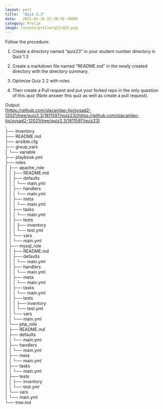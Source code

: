```yaml
---
layout: post
title:  "Quiz 2.3"
date:   2021-01-16 22:38:58 +0800
category: Prelim
image: /assets/prelim/q23/q23.png
---
```

Follow the procedure:

1. Create a directory named “quiz23” in your student number directory in Quiz 1.3

2. Create a markdown file named “README.md” in the newly created directory with the directory summary.

3. Optimize Quiz 2.2 with roles.

4. Then create a Pull request and put your forked repo in the only question of this quiz (Note answer this quiz as well as create a pull request).

Output:  
[https://github.com/slacanilao-tip/sysad2-12021/tree/quiz2.3/1811597/quiz23](https://github.com/slacanilao-tip/sysad2-12021/tree/quiz2.3/1811597/quiz23)  
.  
├── Inventory  
├── README.md  
├── ansible.cfg  
├── group_vars  
│   └── variable  
├── playbook.yml  
├── roles  
│   ├── apache_role  
│   │   ├── README.md  
│   │   ├── defaults  
│   │   │   └── main.yml  
│   │   ├── handlers  
│   │   │   └── main.yml  
│   │   ├── meta  
│   │   │   └── main.yml  
│   │   ├── tasks  
│   │   │   └── main.yml  
│   │   ├── tests  
│   │   │   ├── inventory  
│   │   │   └── test.yml  
│   │   └── vars  
│   │       └── main.yml  
│   ├── mysql_role  
│   │   ├── README.md  
│   │   ├── defaults  
│   │   │   └── main.yml  
│   │   ├── handlers  
│   │   │   └── main.yml  
│   │   ├── meta  
│   │   │   └── main.yml  
│   │   ├── tasks  
│   │   │   └── main.yml  
│   │   ├── tests  
│   │   │   ├── inventory  
│   │   │   └── test.yml  
│   │   └── vars  
│   │       └── main.yml  
│   └── php_role  
│       ├── README.md  
│       ├── defaults  
│       │   └── main.yml  
│       ├── handlers  
│       │   └── main.yml  
│       ├── meta  
│       │   └── main.yml  
│       ├── tasks  
│       │   └── main.yml  
│       ├── tests  
│       │   ├── inventory  
│       │   └── test.yml  
│       └── vars  
│           └── main.yml  
└── tree.md  